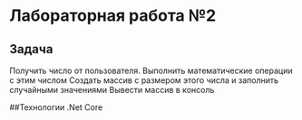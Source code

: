# Лабораторная работа №2

## Задача
Получить число от пользователя.
Выполнить математические операции с этим числом
Создать массив с размером этого числа и заполнить случайными значениями
Вывести массив в консоль

##Технологии
.Net Core
